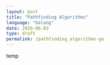 ```yaml
---
layout: post
title: "Pathfinding Algorithms"
language: "Golang"
date: 2016-06-03
type: draft
permalink: /pathfinding_algorithms-go
---
```


temp
